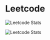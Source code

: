 # Leetcode

![Leetcode Stats](https://leetcard.jacoblin.cool/chef_shubho?width=500&height=500&ext=heatmap)

![Leetcode Stats](https://leetcard.jacoblin.cool/chef_shubho?width=1000&height=500&ext=contest)
